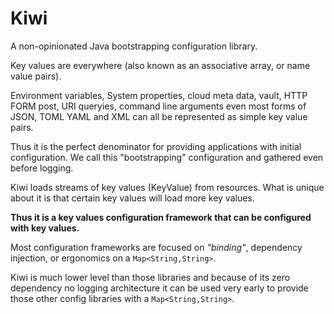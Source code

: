 # Kiwi

A non-opinionated Java bootstrapping configuration library.

Key values are everywhere (also known as an associative array, or name value pairs).

Environment variables, System properties, cloud meta data, vault,
HTTP FORM post, URI queryies, command line arguments
even most forms of JSON, TOML YAML and XML
can all be represented as simple key value pairs.

Thus it is the perfect denominator for providing applications with initial configuration.
We call this "bootstrapping" configuration and gathered even before logging.

Kiwi loads streams of key values (KeyValue) from resources. What is unique about it
is that certain key values will load more key values.

**Thus it is a key values configuration framework that can be configured with key values.**


Most configuration frameworks are focused on *"binding"*, dependency injection, or ergonomics on a
`Map<String,String>`.

Kiwi is much lower level than those libraries and because of its zero dependency no logging architecture
it can be used very early to provide those other config libraries with a `Map<String,String>`.
